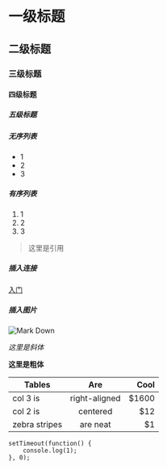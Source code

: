 # 一级标题
## 二级标题
### 三级标题
#### 四级标题
##### 五级标题

##### 无序列表
* 1
* 2
* 3

##### 有序列表
1. 1
2. 2
3. 3

> 这里是引用

##### 插入连接
[入门](http://www.jianshu.com/p/1e402922ee32/)

##### 插入图片
![Mark Down](http://ww2.sinaimg.cn/large/6aee7dbbgw1efffa67voyj20ix0ctq3n.jpg)

 *这里是斜体* 

**这里是粗体** 

| Tables        | Are           | Cool  |
| ------------- |:-------------:| -----:|
| col 3 is      | right-aligned | $1600 |
| col 2 is      | centered      |   $12 |
| zebra stripes | are neat      |    $1 |

```
setTimeout(function() {
    console.log(1);
}, 0);
```